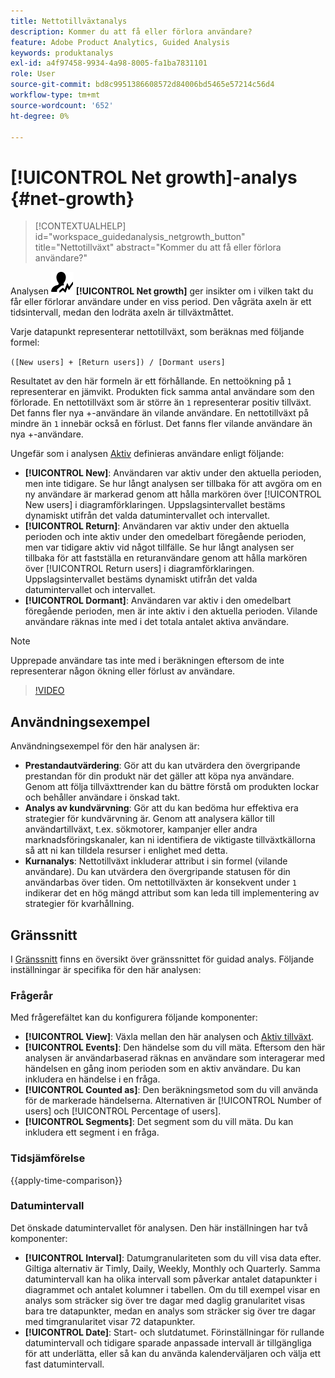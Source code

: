 ```yaml
---
title: Nettotillväxtanalys
description: Kommer du att få eller förlora användare?
feature: Adobe Product Analytics, Guided Analysis
keywords: produktanalys
exl-id: a4f97458-9934-4a98-8005-fa1ba7831101
role: User
source-git-commit: bd8c9951386608572d84006bd5465e57214c56d4
workflow-type: tm+mt
source-wordcount: '652'
ht-degree: 0%

---
```


# [!UICONTROL Net growth]-analys {#net-growth}

<!-- markdownlint-disable MD034 -->

>[!CONTEXTUALHELP]
>id="workspace_guidedanalysis_netgrowth_button"
>title="Nettotillväxt"
>abstract="Kommer du att få eller förlora användare?"

<!-- markdownlint-enable MD034 -->

Analysen ![NetGrowth](/help/assets/icons/NetGrowth.svg) **[!UICONTROL Net growth]** ger insikter om i vilken takt du får eller förlorar användare under en viss period. Den vågräta axeln är ett tidsintervall, medan den lodräta axeln är tillväxtmåttet.

Varje datapunkt representerar nettotillväxt, som beräknas med följande formel:

`([New users] + [Return users]) / [Dormant users]`

Resultatet av den här formeln är ett förhållande. En nettoökning på `1` representerar en jämvikt. Produkten fick samma antal användare som den förlorade. En nettotillväxt som är större än `1` representerar positiv tillväxt. Det fanns fler nya +-användare än vilande användare. En nettotillväxt på mindre än `1` innebär också en förlust. Det fanns fler vilande användare än nya +-användare.

Ungefär som i analysen [Aktiv](active-growth.md) definieras användare enligt följande:

* **[!UICONTROL New]**: Användaren var aktiv under den aktuella perioden, men inte tidigare. Se hur långt analysen ser tillbaka för att avgöra om en ny användare är markerad genom att hålla markören över [!UICONTROL New users] i diagramförklaringen. Uppslagsintervallet bestäms dynamiskt utifrån det valda datumintervallet och intervallet.
* **[!UICONTROL Return]**: Användaren var aktiv under den aktuella perioden och inte aktiv under den omedelbart föregående perioden, men var tidigare aktiv vid något tillfälle. Se hur långt analysen ser tillbaka för att fastställa en returanvändare genom att hålla markören över [!UICONTROL Return users] i diagramförklaringen. Uppslagsintervallet bestäms dynamiskt utifrån det valda datumintervallet och intervallet.
* **[!UICONTROL Dormant]**: Användaren var aktiv i den omedelbart föregående perioden, men är inte aktiv i den aktuella perioden. Vilande användare räknas inte med i det totala antalet aktiva användare.

>[!NOTE]
>
>Upprepade användare tas inte med i beräkningen eftersom de inte representerar någon ökning eller förlust av användare.

>[!VIDEO](https://video.tv.adobe.com/v/3421664/?quality=12&learn=on)


## Användningsexempel

Användningsexempel för den här analysen är:

* **Prestandautvärdering**: Gör att du kan utvärdera den övergripande prestandan för din produkt när det gäller att köpa nya användare. Genom att följa tillväxttrender kan du bättre förstå om produkten lockar och behåller användare i önskad takt.
* **Analys av kundvärvning**: Gör att du kan bedöma hur effektiva era strategier för kundvärvning är. Genom att analysera källor till användartillväxt, t.ex. sökmotorer, kampanjer eller andra marknadsföringskanaler, kan ni identifiera de viktigaste tillväxtkällorna så att ni kan tilldela resurser i enlighet med detta.
* **Kurnanalys**: Nettotillväxt inkluderar attribut i sin formel (vilande användare). Du kan utvärdera den övergripande statusen för din användarbas över tiden. Om nettotillväxten är konsekvent under `1` indikerar det en hög mängd attribut som kan leda till implementering av strategier för kvarhållning.

## Gränssnitt

I [Gränssnitt](../overview.md#interface) finns en översikt över gränssnittet för guidad analys. Följande inställningar är specifika för den här analysen:

### Frågerår

Med frågerefältet kan du konfigurera följande komponenter:

* **[!UICONTROL View]**: Växla mellan den här analysen och [Aktiv tillväxt](active-growth.md).
* **[!UICONTROL Events]**: Den händelse som du vill mäta. Eftersom den här analysen är användarbaserad räknas en användare som interagerar med händelsen en gång inom perioden som en aktiv användare. Du kan inkludera en händelse i en fråga.
* **[!UICONTROL Counted as]**: Den beräkningsmetod som du vill använda för de markerade händelserna. Alternativen är [!UICONTROL Number of users] och [!UICONTROL Percentage of users].
* **[!UICONTROL Segments]**: Det segment som du vill mäta. Du kan inkludera ett segment i en fråga.

### Tidsjämförelse

{{apply-time-comparison}}

### Datumintervall

Det önskade datumintervallet för analysen. Den här inställningen har två komponenter:

* **[!UICONTROL Interval]**: Datumgranulariteten som du vill visa data efter. Giltiga alternativ är Timly, Daily, Weekly, Monthly och Quarterly. Samma datumintervall kan ha olika intervall som påverkar antalet datapunkter i diagrammet och antalet kolumner i tabellen. Om du till exempel visar en analys som sträcker sig över tre dagar med daglig granularitet visas bara tre datapunkter, medan en analys som sträcker sig över tre dagar med timgranularitet visar 72 datapunkter.
* **[!UICONTROL Date]**: Start- och slutdatumet. Förinställningar för rullande datumintervall och tidigare sparade anpassade intervall är tillgängliga för att underlätta, eller så kan du använda kalenderväljaren och välja ett fast datumintervall.

<!-- 
## Example

See below for an example of the analysis.

![Net growth compare](../assets/net-growth-compare.png)

-->
